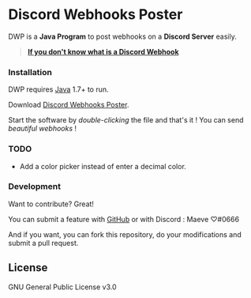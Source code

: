 # Discord Webhooks Poster

DWP is a **Java Program** to post webhooks on a **Discord Server** easily.
> [**If you don't know what is a Discord Webhook**](https://support.discord.com/hc/en-us/articles/228383668-Intro-to-Webhooks=) 

### Installation

DWP requires [Java](https://www.java.com/) 1.7+ to run.

Download [Discord Webhooks Poster](https://github.com/MaeveLaOuf/discord_webhooks_poster/releases/download/discord_webhooks_poster/DiscordWebhooksPoster.jar).

Start the software by *double-clicking* the file and that's it ! You can send *beautiful webhooks* !

### TODO

 - Add a color picker instead of enter a decimal color.

### Development

Want to contribute? Great!

You can submit a feature with [GitHub](https://github.com/) or with Discord : Maeve ♡#0666

And if you want, you can fork this repository, do your modifications and submit a pull request.

License
----

GNU General Public License v3.0
